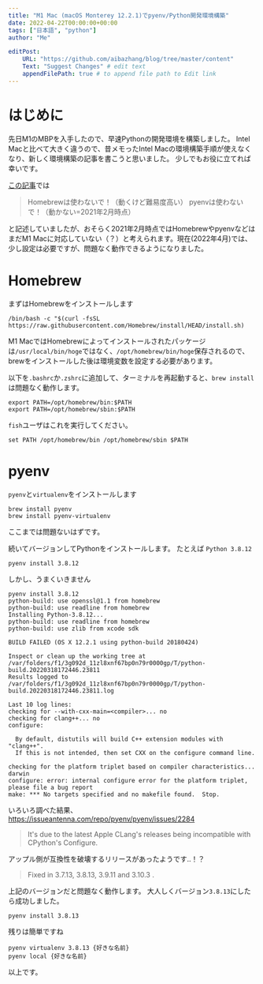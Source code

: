 ```yaml
---
title: "M1 Mac (macOS Monterey 12.2.1)でpyenv/Python開発環境構築"
date: 2022-04-22T00:00:00+00:00
tags: ["日本語", "python"]
author: "Me"

editPost:
    URL: "https://github.com/aibazhang/blog/tree/master/content"
    Text: "Suggest Changes" # edit text
    appendFilePath: true # to append file path to Edit link
---
```


# はじめに

先日M1のMBPを入手したので、早速Pythonの開発環境を構築しました。
Intel Macと比べて大きく違うので、昔メモったIntel Macの環境構築手順が使えなくなり、新しく環境構築の記事を書こうと思いました。
少しでもお役に立てれば幸いです。


[この記事](https://zenn.dev/osuzuki/articles/380be0f682d72d)では
> Homebrewは使わないで！（動くけど難易度高い）
> pyenvは使わないで！（動かない=2021年2月時点）

と記述していましたが、おそらく2021年2月時点ではHomebrewやpyenvなどはまだM1 Macに対応していない（？）と考えられます。現在(2022年4月)では、少し設定は必要ですが、問題なく動作できるようになりました。

# Homebrew

まずはHomebrewをインストールします

```shell
/bin/bash -c "$(curl -fsSL https://raw.githubusercontent.com/Homebrew/install/HEAD/install.sh)
```

M1 MacではHomebrewによってインストールされたパッケージは`/usr/local/bin/hoge`ではなく、`/opt/homebrew/bin/hoge`保存されるので、brewをインストールした後は環境変数を設定する必要があります。

以下を`.bashrc`か`.zshrc`に追加して、ターミナルを再起動すると、`brew install`は問題なく動作します。

```shell
export PATH=/opt/homebrew/bin:$PATH
export PATH=/opt/homebrew/sbin:$PATH
```

`fish`ユーザはこれを実行してください。

```shell
set PATH /opt/homebrew/bin /opt/homebrew/sbin $PATH
```

# pyenv

`pyenv`と`virtualenv`をインストールします

```shell
brew install pyenv
brew install pyenv-virtualenv
```

ここまでは問題ないはずです。

続いてバージョンしてPythonをインストールします。
たとえば `Python 3.8.12`
```shell
pyenv install 3.8.12
```

しかし、うまくいきません

```shell
pyenv install 3.8.12
python-build: use openssl@1.1 from homebrew
python-build: use readline from homebrew
Installing Python-3.8.12...
python-build: use readline from homebrew
python-build: use zlib from xcode sdk

BUILD FAILED (OS X 12.2.1 using python-build 20180424)

Inspect or clean up the working tree at /var/folders/f1/3g092d_11zl8xnf67bp0n79r0000gp/T/python-build.20220318172446.23811
Results logged to /var/folders/f1/3g092d_11zl8xnf67bp0n79r0000gp/T/python-build.20220318172446.23811.log

Last 10 log lines:
checking for --with-cxx-main=<compiler>... no
checking for clang++... no
configure:

  By default, distutils will build C++ extension modules with "clang++".
  If this is not intended, then set CXX on the configure command line.
  
checking for the platform triplet based on compiler characteristics... darwin
configure: error: internal configure error for the platform triplet, please file a bug report
make: *** No targets specified and no makefile found.  Stop.
```

いろいろ調べた結果、
https://issueantenna.com/repo/pyenv/pyenv/issues/2284
> It's due to the latest Apple CLang's releases being incompatible with CPython's Configure.

アップル側が互換性を破壊するリリースがあったようです..！？

> Fixed in 3.7.13, 3.8.13, 3.9.11 and 3.10.3 .

上記のバージョンだと問題なく動作します。
大人しくバージョン`3.8.13`にしたら成功しました。

```shell
pyenv install 3.8.13
```

残りは簡単ですね
```shell
pyenv virtualenv 3.8.13 {好きな名前}
pyenv local {好きな名前}
```

以上です。
